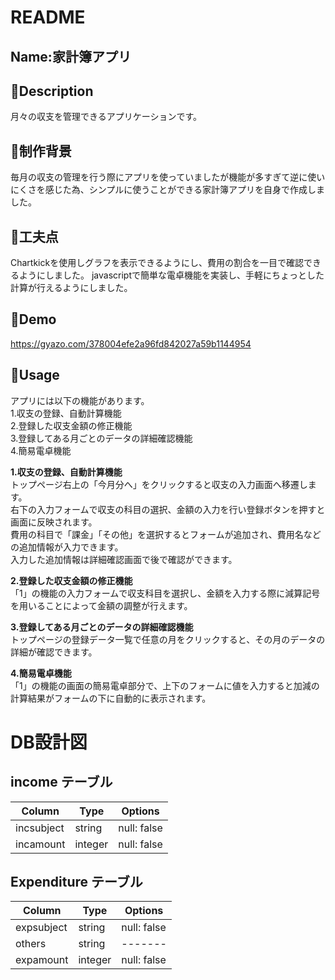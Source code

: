# README

## Name:家計簿アプリ

## 📕Description
月々の収支を管理できるアプリケーションです。

## 📕制作背景
毎月の収支の管理を行う際にアプリを使っていましたが機能が多すぎて逆に使いにくさを感じた為、シンプルに使うことができる家計簿アプリを自身で作成しました。

## 📕工夫点
Chartkickを使用しグラフを表示できるようにし、費用の割合を一目で確認できるようにしました。
javascriptで簡単な電卓機能を実装し、手軽にちょっとした計算が行えるようにしました。

## 📕Demo
https://gyazo.com/378004efe2a96fd842027a59b1144954


## 📕Usage
アプリには以下の機能があります。  
1.収支の登録、自動計算機能  
2.登録した収支金額の修正機能  
3.登録してある月ごとのデータの詳細確認機能  
4.簡易電卓機能  


**1.収支の登録、自動計算機能**  
トップページ右上の「今月分へ」をクリックすると収支の入力画面へ移遷します。  
右下の入力フォームで収支の科目の選択、金額の入力を行い登録ボタンを押すと画面に反映されます。  
費用の科目で「課金」「その他」を選択するとフォームが追加され、費用名などの追加情報が入力できます。  
入力した追加情報は詳細確認画面で後で確認ができます。  

**2.登録した収支金額の修正機能**  
「1」の機能の入力フォームで収支科目を選択し、金額を入力する際に減算記号を用いることによって金額の調整が行えます。  

**3.登録してある月ごとのデータの詳細確認機能**  
トップページの登録データ一覧で任意の月をクリックすると、その月のデータの詳細が確認できます。  

**4.簡易電卓機能**  
「1」の機能の画面の簡易電卓部分で、上下のフォームに値を入力すると加減の計算結果がフォームの下に自動的に表示されます。  


# DB設計図
## income テーブル
|Column|Type|Options|
|------|----|-------|
|incsubject|string|null: false|
|incamount|integer|null: false|

## Expenditure テーブル
|Column|Type|Options|
|------|----|-------|
|expsubject|string|null: false|
|others|string|-------|
|expamount|integer|null: false|